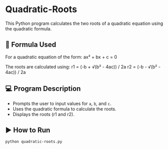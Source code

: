# Quadratic-Roots

This Python program calculates the two roots of a quadratic equation using the quadratic formula.

## 📘 Formula Used

For a quadratic equation of the form: ax² + bx + c = 0

The roots are calculated using: 
r1 = (-b + √(b² - 4ac)) / 2a
r2 = (-b - √(b² - 4ac)) / 2a

## 💻 Program Description

- Prompts the user to input values for `a`, `b`, and `c`.
- Uses the quadratic formula to calculate the roots.
- Displays the roots (r1 and r2).

## ▶️ How to Run

```bash
python quadratic-roots.py



